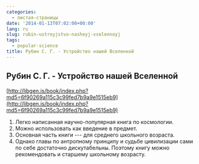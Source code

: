 ```yaml
---
categories:
  - листая-страницы
date: '2014-01-13T07:02:00+00:00'
lang: ru
slug: rubin-ustroyjstvo-nasheyj-vselennoyj
tags:
  - popular-science
title: Рубин С. Г. - Устройство нашей Вселенной
---
```


## Рубин С. Г. - Устройство нашей Вселенной

[http://libgen.is/book/index.php?md5=6f90269a115c3c99fed7b9a9e1515eb9](http://libgen.is/book/index.php?md5=6f90269a115c3c99fed7b9a9e1515eb9)  

<!--more-->

1.  Легко написанная научно-популярная книга по космологии.
2.  Можно использовать как введение в предмет.
3.  Основная часть книги --- для среднего школьного возраста.
4.  Однако главы по антропному принципу и судьбе цивилизации сами по себе достаточно дискутабельны. Поэтому книгу можно рекомендовать и старшему школьному возрасту.
